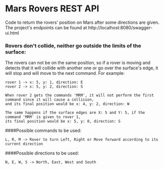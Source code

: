 # Mars Rovers REST API

Code to return the rovers' position on Mars after some directions are given. <br>
The project's endpoints can be found at http://localhost:8080/swagger-ui.html

### Rovers don't collide, neither go outside the limits of the surface:
The rovers can not be on the same position, so if a rover is moving 
and detects that it will collide with another one or go over the surface's edge, it will stop and will move to the next command. For example:
```
rover 1 -> x: 5, y: 1, direction: E
rover 2 -> x: 5, y: 2, direction: S

When rover 2 gets the commands 'MRM', it will not perform the first command since it will cause a collision,
and its final position would be x: 4, y: 2, direction: W

The same happens if the surface edges are X: 5 and Y: 5, if the command 'MRM' is given to rover 1, 
its final position would be x: 5, y: 0, direction: S
```

####Possible commands to be used:
```
L, R, M -> Rover to turn Left, Right or Move forward according to its current direction
```

####Possible directions to be used:
```
N, E, W, S -> North, East, West and South
```

